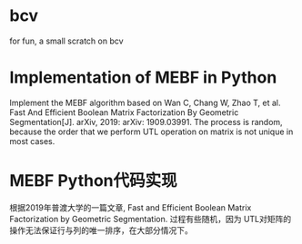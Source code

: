 # bcv
for fun, a small scratch on bcv

# Implementation of MEBF in Python
Implement the MEBF algorithm based on 
Wan C, Chang W, Zhao T, et al. Fast And Efficient Boolean Matrix Factorization By Geometric Segmentation[J]. arXiv, 2019: arXiv: 1909.03991.
The process is random, because the order that we perform UTL operation on matrix is not unique in most cases.

# MEBF Python代码实现
根据2019年普渡大学的一篇文章, Fast and Efficient Boolean Matrix Factorization by Geometric Segmentation.
过程有些随机，因为 UTL对矩阵的操作无法保证行与列的唯一排序，在大部分情况下。
